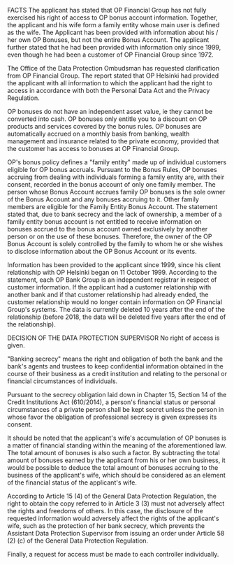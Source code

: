 FACTS
The applicant has stated that OP Financial Group has not fully exercised his right of access to OP bonus account information. Together, the applicant and his wife form a family entity whose main user is defined as the wife. The Applicant has been provided with information about his / her own OP Bonuses, but not the entire Bonus Account. The applicant further stated that he had been provided with information only since 1999, even though he had been a customer of OP Financial Group since 1972.

The Office of the Data Protection Ombudsman has requested clarification from OP Financial Group. The report stated that OP Helsinki had provided the applicant with all information to which the applicant had the right to access in accordance with both the Personal Data Act and the Privacy Regulation.

OP bonuses do not have an independent asset value, ie they cannot be converted into cash. OP bonuses only entitle you to a discount on OP products and services covered by the bonus rules. OP bonuses are automatically accrued on a monthly basis from banking, wealth management and insurance related to the private economy, provided that the customer has access to bonuses at OP Financial Group.

OP's bonus policy defines a "family entity" made up of individual customers eligible for OP bonus accruals. Pursuant to the Bonus Rules, OP bonuses accruing from dealing with individuals forming a family entity are, with their consent, recorded in the bonus account of only one family member. The person whose Bonus Account accrues family OP bonuses is the sole owner of the Bonus Account and any bonuses accruing to it. Other family members are eligible for the Family Entity Bonus Account. The statement stated that, due to bank secrecy and the lack of ownership, a member of a family entity bonus account is not entitled to receive information on bonuses accrued to the bonus account owned exclusively by another person or on the use of these bonuses. Therefore, the owner of the OP Bonus Account is solely controlled by the family to whom he or she wishes to disclose information about the OP Bonus Account or its events.

Information has been provided to the applicant since 1999, since his client relationship with OP Helsinki began on 11 October 1999. According to the statement, each OP Bank Group is an independent registrar in respect of customer information. If the applicant had a customer relationship with another bank and if that customer relationship had already ended, the customer relationship would no longer contain information on OP Financial Group's systems. The data is currently deleted 10 years after the end of the relationship (before 2018, the data will be deleted five years after the end of the relationship).

DECISION OF THE DATA PROTECTION SUPERVISOR
No right of access is given.

"Banking secrecy" means the right and obligation of both the bank and the bank's agents and trustees to keep confidential information obtained in the course of their business as a credit institution and relating to the personal or financial circumstances of individuals.

Pursuant to the secrecy obligation laid down in Chapter 15, Section 14 of the Credit Institutions Act (610/2014), a person's financial status or personal circumstances of a private person shall be kept secret unless the person in whose favor the obligation of professional secrecy is given expresses its consent.

It should be noted that the applicant's wife's accumulation of OP bonuses is a matter of financial standing within the meaning of the aforementioned law. The total amount of bonuses is also such a factor. By subtracting the total amount of bonuses earned by the applicant from his or her own business, it would be possible to deduce the total amount of bonuses accruing to the business of the applicant's wife, which should be considered as an element of the financial status of the applicant's wife.

According to Article 15 (4) of the General Data Protection Regulation, the right to obtain the copy referred to in Article 3 (3) must not adversely affect the rights and freedoms of others. In this case, the disclosure of the requested information would adversely affect the rights of the applicant's wife, such as the protection of her bank secrecy, which prevents the Assistant Data Protection Supervisor from issuing an order under Article 58 (2) (c) of the General Data Protection Regulation.

Finally, a request for access must be made to each controller individually.
